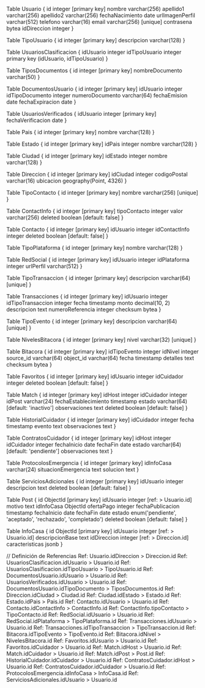 Table Usuario {
  id integer [primary key]
  nombre varchar(256)
  apellido1 varchar(256)
  apellido2 varchar(256)
  fechaNacimiento date
  urlImagenPerfil varchar(512)
  telefono varchar(16)
  email varchar(256) [unique]
  contrasena bytea
  idDireccion integer
}

Table TipoUsuario {
  id integer [primary key]
  descripcion varchar(128)
}

Table UsuariosClasificacion {
  idUsuario integer
  idTipoUsuario integer
  primary key (idUsuario, idTipoUsuario)
}

Table TiposDocumentos {
  id integer [primary key]
  nombreDocumento varchar(50)
}

Table DocumentosUsuario {
  id integer [primary key]
  idUsuario integer
  idTipoDocumento integer
  numeroDocumento varchar(64)
  fechaEmision date
  fechaExpiracion date
}

Table UsuariosVerificados {
  idUsuario integer [primary key]
  fechaVerificacion date
}

Table Pais {
  id integer [primary key]
  nombre varchar(128)
}

Table Estado {
  id integer [primary key]
  idPais integer
  nombre varchar(128)
}

Table Ciudad {
  id integer [primary key]
  idEstado integer
  nombre varchar(128)
}

Table Direccion {
  id integer [primary key]
  idCiudad integer
  codigoPostal varchar(16)
  ubicacion geography(Point, 4326)
}

Table TipoContacto {
  id integer [primary key]
  nombre varchar(256) [unique]
}

Table ContactInfo {
  id integer [primary key]
  tipoContacto integer
  valor varchar(256)
  deleted boolean [default: false]
}

Table Contacto {
  id integer [primary key]
  idUsuario integer
  idContactInfo integer
  deleted boolean [default: false]
}

Table TipoPlataforma {
  id integer [primary key]
  nombre varchar(128)
}

Table RedSocial {
  id integer [primary key]
  idUsuario integer
  idPlataforma integer
  urlPerfil varchar(512)
}

Table TipoTransaccion {
  id integer [primary key]
  descripcion varchar(64) [unique]
}

Table Transacciones {
  id integer [primary key]
  idUsuario integer
  idTipoTransaccion integer
  fecha timestamp 
  monto decimal(10, 2)
  descripcion text
  numeroReferencia integer
  checksum bytea
}

Table TipoEvento {
  id integer [primary key]
  descripcion varchar(64) [unique]
}

Table NivelesBitacora {
  id integer [primary key]
  nivel varchar(32) [unique]
}

Table Bitacora {
  id integer [primary key]
  idTipoEvento integer
  idNivel integer
  source_id varchar(64)
  object_id varchar(64)
  fecha timestamp
  detalles text
  checksum bytea
}

Table Favoritos {
  id integer [primary key]
  idUsuario integer
  idCuidador integer
  deleted boolean [default: false]
}

Table Match {
  id integer [primary key]
  idHost integer
  idCuidador integer
  idPost varchar(24)
  fechaEstablecimiento timestamp 
  estado varchar(64) [default: 'inactivo']
  observaciones text
  deleted boolean [default: false]
}

Table HistorialCuidador {
  id integer [primary key]
  idCuidador integer
  fecha timestamp 
  evento text
  observaciones text
}

Table ContratosCuidador {
  id integer [primary key]
  idHost integer
  idCuidador integer
  fechaInicio date
  fechaFin date
  estado varchar(64) [default: 'pendiente']
  observaciones text
}

Table ProtocolosEmergencia {
  id integer [primary key]
  idInfoCasa varchar(24)
  situacionEmergencia text
  solucion text
}

Table ServiciosAdicionales {
  id integer [primary key]
  idUsuario integer
  descripcion text
  deleted boolean [default: false]
}

Table Post {
  id ObjectId [primary key]
  idUsuario integer [ref: > Usuario.id]
  motivo text
  idInfoCasa ObjectId
  ofertaPago integer
  fechaPublicacion timestamp 
  fechaInicio date
  fechaFin date
  estado enum('pendiente', 'aceptado', 'rechazado', 'completado')
  deleted boolean [default: false]
}


Table InfoCasa {
  id ObjectId [primary key]
  idUsuario integer [ref: > Usuario.id]
  descripcionBase text
  idDireccion integer [ref: > Direccion.id]
  caracteristicas jsonb
}



// Definición de Referencias
Ref: Usuario.idDireccion > Direccion.id 
Ref: UsuariosClasificacion.idUsuario > Usuario.id 
Ref: UsuariosClasificacion.idTipoUsuario > TipoUsuario.id 
Ref: DocumentosUsuario.idUsuario > Usuario.id 
Ref: UsuariosVerificados.idUsuario > Usuario.id 
Ref: DocumentosUsuario.idTipoDocumento > TiposDocumentos.id 
Ref: Direccion.idCiudad > Ciudad.id 
Ref: Ciudad.idEstado > Estado.id 
Ref: Estado.idPais > Pais.id 
Ref: Contacto.idUsuario > Usuario.id 
Ref: Contacto.idContactInfo > ContactInfo.id 
Ref: ContactInfo.tipoContacto > TipoContacto.id 
Ref: RedSocial.idUsuario > Usuario.id 
Ref: RedSocial.idPlataforma > TipoPlataforma.id 
Ref: Transacciones.idUsuario > Usuario.id 
Ref: Transacciones.idTipoTransaccion > TipoTransaccion.id 
Ref: Bitacora.idTipoEvento > TipoEvento.id 
Ref: Bitacora.idNivel > NivelesBitacora.id 
Ref: Favoritos.idUsuario > Usuario.id 
Ref: Favoritos.idCuidador > Usuario.id 
Ref: Match.idHost > Usuario.id 
Ref: Match.idCuidador > Usuario.id 
Ref: Match.idPost > Post.id 
Ref: HistorialCuidador.idCuidador > Usuario.id 
Ref: ContratosCuidador.idHost > Usuario.id 
Ref: ContratosCuidador.idCuidador > Usuario.id 
Ref: ProtocolosEmergencia.idInfoCasa > InfoCasa.id 
Ref: ServiciosAdicionales.idUsuario > Usuario.id 